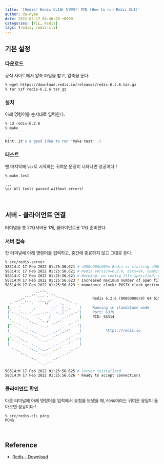 ```yaml
---
title: '[Redis] Redis CLI를 실행하는 방법 (How to run Redis CLI)'
author: da-nyee
date: 2022-02-17 01:46:20 +0900
categories: [TIL, Redis]
tags: [redis, redis-cli]
---
```


## 기본 설정

### 다운로드

공식 사이트에서 압축 파일을 받고, 압축을 푼다.<br/>

```bash
% wget https://download.redis.io/releases/redis-6.2.6.tar.gz
% tar xzf redis-6.2.6.tar.gz
```

### 설치

아래 명령어를 순서대로 입력한다.<br/>

```bash
% cd redis-6.2.6
% make

...
Hint: It's a good idea to run 'make test' ;)
```

### 테스트

맨 마지막에 `\o/`로 시작하는 귀여운 문장이 나타나면 성공이다 !

```bash
% make test

...
\o/ All tests passed without errors!
```

<br/>

## 서버 - 클라이언트 연결

터미널을 총 2개(서버용 1개, 클라이언트용 1개) 준비한다.<br/>

### 서버 접속

한 터미널에 아래 명령어를 입력하고, 중간에 종료하지 않고 그대로 둔다.<br/>

```bash
% src/redis-server
58314:C 17 Feb 2022 01:25:56.621 # oO0OoO0OoO0Oo Redis is starting oO0OoO0OoO0Oo
58314:C 17 Feb 2022 01:25:56.621 # Redis version=6.2.6, bits=64, commit=00000000, modified=0, pid=58314, just started
58314:C 17 Feb 2022 01:25:56.621 # Warning: no config file specified, using the default config. In order to specify a config file use src/redis-server /path/to/redis.conf
58314:M 17 Feb 2022 01:25:56.623 * Increased maximum number of open files to 10032 (it was originally set to 2560).
58314:M 17 Feb 2022 01:25:56.623 * monotonic clock: POSIX clock_gettime
                _._                                                  
           _.-``__ ''-._                                             
      _.-``    `.  `_.  ''-._           Redis 6.2.6 (00000000/0) 64 bit
  .-`` .-```.  ```\/    _.,_ ''-._                                  
 (    '      ,       .-`  | `,    )     Running in standalone mode
 |`-._`-...-` __...-.``-._|'` _.-'|     Port: 6379
 |    `-._   `._    /     _.-'    |     PID: 58314
  `-._    `-._  `-./  _.-'    _.-'                                   
 |`-._`-._    `-.__.-'    _.-'_.-'|                                  
 |    `-._`-._        _.-'_.-'    |           https://redis.io       
  `-._    `-._`-.__.-'_.-'    _.-'                                   
 |`-._`-._    `-.__.-'    _.-'_.-'|                                  
 |    `-._`-._        _.-'_.-'    |                                  
  `-._    `-._`-.__.-'_.-'    _.-'                                   
      `-._    `-.__.-'    _.-'                                       
          `-._        _.-'                                           
              `-.__.-'                                               

58314:M 17 Feb 2022 01:25:56.625 # Server initialized
58314:M 17 Feb 2022 01:25:56.626 * Ready to accept connections
```

### 클라이언트 확인

다른 터미널에 아래 명령어를 입력해서 요청을 보냈을 때, `PONG`이라는 귀여운 응답이 돌아오면 성공이다 !

```bash
% src/redis-cli ping
PONG
```

<br/>

## Reference

- [Redis - Download](https://redis.io/download)